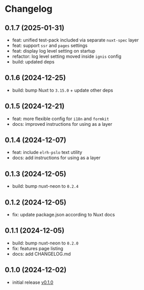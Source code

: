 # Changelog

## 0.1.7 (2025-01-31)
- feat: unified test-pack included via separate `nuxt-spec` layer
- feat: support `ssr` and `pages` settings
- feat: display log level setting on startup
- refactor: log level setting moved inside `ignis` config
- build: updated deps

## 0.1.6 (2024-12-25)
- build: bump Nuxt to `3.15.0` + update other deps

## 0.1.5 (2024-12-21)
- feat: more flexible config for `i18n` and `formkit`
- docs: improved instructions for using as a layer

## 0.1.4 (2024-12-07)
- feat: include `elrh-pslo` text utility
- docs: add instructions for using as a layer

## 0.1.3 (2024-12-05)
- build: bump nuxt-neon to `0.2.4`

## 0.1.2 (2024-12-05)
- fix: update package.json according to Nuxt docs

## 0.1.1 (2024-12-05)
- build: bump nuxt-neon to `0.2.0`
- fix: features page listing
- docs: add CHANGELOG.md

## 0.1.0 (2024-12-02)
- initial release [v0.1.0](https://github.com/AloisSeckar/nuxt-ignis/releases/tag/v0.1.0)
